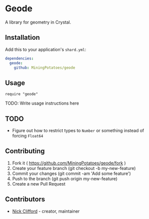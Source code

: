 # Geode

A library for geometry in Crystal.

## Installation

Add this to your application's `shard.yml`:

```yaml
dependencies:
  geode:
    github: MiningPotatoes/geode
```

## Usage

```crystal
require "geode"
```

TODO: Write usage instructions here

## TODO

- Figure out how to restrict types to `Number` or something instead of forcing `Float64`

## Contributing

1. Fork it ( https://github.com/MiningPotatoes/geode/fork )
2. Create your feature branch (git checkout -b my-new-feature)
3. Commit your changes (git commit -am 'Add some feature')
4. Push to the branch (git push origin my-new-feature)
5. Create a new Pull Request

## Contributors

- [Nick Clifford](https://github.com/MiningPotatoes)  - creator, maintainer
